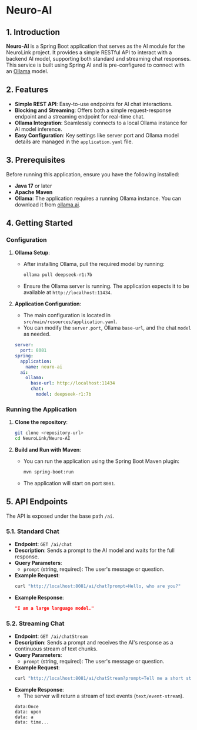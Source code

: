 # Neuro-AI

## 1. Introduction

**Neuro-AI** is a Spring Boot application that serves as the AI module for the NeuroLink project. It provides a simple RESTful API to interact with a backend AI model, supporting both standard and streaming chat responses. This service is built using Spring AI and is pre-configured to connect with an [Ollama](https://ollama.ai/) model.

## 2. Features

-   **Simple REST API**: Easy-to-use endpoints for AI chat interactions.
-   **Blocking and Streaming**: Offers both a simple request-response endpoint and a streaming endpoint for real-time chat.
-   **Ollama Integration**: Seamlessly connects to a local Ollama instance for AI model inference.
-   **Easy Configuration**: Key settings like server port and Ollama model details are managed in the `application.yaml` file.

## 3. Prerequisites

Before running this application, ensure you have the following installed:

-   **Java 17** or later
-   **Apache Maven**
-   **Ollama**: The application requires a running Ollama instance. You can download it from [ollama.ai](https://ollama.ai/).

## 4. Getting Started

### Configuration

1.  **Ollama Setup**:
    -   After installing Ollama, pull the required model by running:
        ```sh
        ollama pull deepseek-r1:7b
        ```
    -   Ensure the Ollama server is running. The application expects it to be available at `http://localhost:11434`.

2.  **Application Configuration**:
    -   The main configuration is located in `src/main/resources/application.yaml`.
    -   You can modify the `server.port`, Ollama `base-url`, and the chat `model` as needed.

    ```yaml
    server:
      port: 8081
    spring:
      application:
        name: neuro-ai
      ai:
        ollama:
          base-url: http://localhost:11434
          chat:
            model: deepseek-r1:7b
    ```

### Running the Application

1.  **Clone the repository**:
    ```sh
    git clone <repository-url>
    cd NeuroLink/Neuro-AI
    ```

2.  **Build and Run with Maven**:
    -   You can run the application using the Spring Boot Maven plugin:
        ```sh
        mvn spring-boot:run
        ```
    -   The application will start on port `8081`.

## 5. API Endpoints

The API is exposed under the base path `/ai`.

### 5.1. Standard Chat

-   **Endpoint**: `GET /ai/chat`
-   **Description**: Sends a prompt to the AI model and waits for the full response.
-   **Query Parameters**:
    -   `prompt` (string, required): The user's message or question.
-   **Example Request**:
    ```sh
    curl "http://localhost:8081/ai/chat?prompt=Hello, who are you?"
    ```
-   **Example Response**:
    ```json
    "I am a large language model."
    ```

### 5.2. Streaming Chat

-   **Endpoint**: `GET /ai/chatStream`
-   **Description**: Sends a prompt and receives the AI's response as a continuous stream of text chunks.
-   **Query Parameters**:
    -   `prompt` (string, required): The user's message or question.
-   **Example Request**:
    ```sh
    curl "http://localhost:8081/ai/chatStream?prompt=Tell me a short story."
    ```
-   **Example Response**:
    -   The server will return a stream of text events (`text/event-stream`).
    ```
    data:Once
    data: upon
    data: a
    data: time...
    ```
